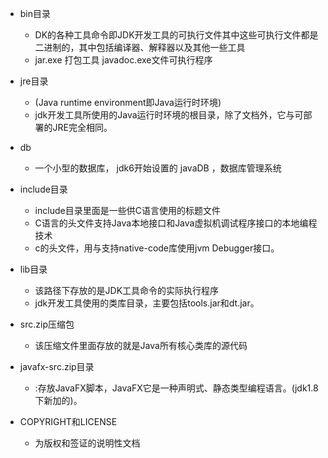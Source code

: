 * bin目录
    * DK的各种工具命令即JDK开发工具的可执行文件其中这些可执行文件都是二进制的，其中包括编译器、解释器以及其他一些工具
    * jar.exe 打包工具 javadoc.exe文件可执行程序

* jre目录
    * (Java runtime environment即Java运行时环境)
    * jdk开发工具所使用的Java运行时环境的根目录，除了文档外，它与可部署的JRE完全相同。
* db
    * 一个小型的数据库， jdk6开始设置的 javaDB ，数据库管理系统

* include目录
    * include目录里面是一些供C语言使用的标题文件
    * C语言的头文件支持Java本地接口和Java虚拟机调试程序接口的本地编程技术
    * c的头文件，用与支持native-code库使用jvm Debugger接口。

* lib目录
    * 该路径下存放的是JDK工具命令的实际执行程序
    * jdk开发工具使用的类库目录，主要包括tools.jar和dt.jar。
* src.zip压缩包
    * 该压缩文件里面存放的就是Java所有核心类库的源代码
*   javafx-src.zip目录
    * :存放JavaFX脚本，JavaFX它是一种声明式、静态类型编程语言。(jdk1.8下新加的)。
* COPYRIGHT和LICENSE
    * 为版权和签证的说明性文档